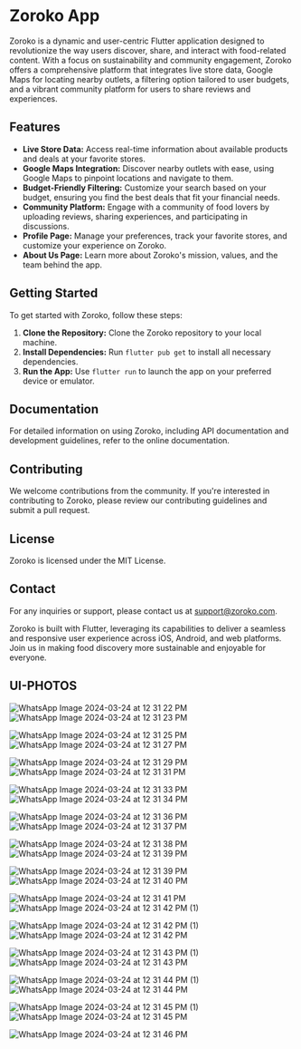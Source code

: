 # Zoroko App

Zoroko is a dynamic and user-centric Flutter application designed to revolutionize the way users discover, share, and interact with food-related content. With a focus on sustainability and community engagement, Zoroko offers a comprehensive platform that integrates live store data, Google Maps for locating nearby outlets, a filtering option tailored to user budgets, and a vibrant community platform for users to share reviews and experiences.

## Features

- **Live Store Data:** Access real-time information about available products and deals at your favorite stores.
- **Google Maps Integration:** Discover nearby outlets with ease, using Google Maps to pinpoint locations and navigate to them.
- **Budget-Friendly Filtering:** Customize your search based on your budget, ensuring you find the best deals that fit your financial needs.
- **Community Platform:** Engage with a community of food lovers by uploading reviews, sharing experiences, and participating in discussions.
- **Profile Page:** Manage your preferences, track your favorite stores, and customize your experience on Zoroko.
- **About Us Page:** Learn more about Zoroko's mission, values, and the team behind the app.

## Getting Started

To get started with Zoroko, follow these steps:

1. **Clone the Repository:** Clone the Zoroko repository to your local machine.
2. **Install Dependencies:** Run `flutter pub get` to install all necessary dependencies.
3. **Run the App:** Use `flutter run` to launch the app on your preferred device or emulator.

## Documentation

For detailed information on using Zoroko, including API documentation and development guidelines, refer to the online documentation.

## Contributing

We welcome contributions from the community. If you're interested in contributing to Zoroko, please review our contributing guidelines and submit a pull request.

## License

Zoroko is licensed under the MIT License.

## Contact

For any inquiries or support, please contact us at support@zoroko.com.

Zoroko is built with Flutter, leveraging its capabilities to deliver a seamless and responsive user experience across iOS, Android, and web platforms. Join us in making food discovery more sustainable and enjoyable for everyone.

## UI-PHOTOS

![WhatsApp Image 2024-03-24 at 12 31 22 PM](https://github.com/harsh6045/htt-zorko-flutter/assets/137603920/f378c816-c6af-49e2-a92c-135edefd0e07) ![WhatsApp Image 2024-03-24 at 12 31 23 PM](https://github.com/harsh6045/htt-zorko-flutter/assets/137603920/580d04a6-64f5-4a66-8e21-1a7e97825462)

![WhatsApp Image 2024-03-24 at 12 31 25 PM](https://github.com/harsh6045/htt-zorko-flutter/assets/137603920/84d62283-1284-4d9b-8bd5-c66e007b3f0a) ![WhatsApp Image 2024-03-24 at 12 31 27 PM](https://github.com/harsh6045/htt-zorko-flutter/assets/137603920/6a585ac5-af62-4c2e-b4a2-176bc62f1729)

![WhatsApp Image 2024-03-24 at 12 31 29 PM](https://github.com/harsh6045/htt-zorko-flutter/assets/137603920/c56601c1-4851-4724-a24e-96b4933739d0) ![WhatsApp Image 2024-03-24 at 12 31 31 PM](https://github.com/harsh6045/htt-zorko-flutter/assets/137603920/512a6689-4866-4f16-a1d1-d518439a928b)

![WhatsApp Image 2024-03-24 at 12 31 33 PM](https://github.com/harsh6045/htt-zorko-flutter/assets/137603920/e1577488-2453-426a-b690-305d472a36d1) ![WhatsApp Image 2024-03-24 at 12 31 34 PM](https://github.com/harsh6045/htt-zorko-flutter/assets/137603920/469975a3-9b1e-49f1-9f13-bfe93232fa48)

![WhatsApp Image 2024-03-24 at 12 31 36 PM](https://github.com/harsh6045/htt-zorko-flutter/assets/137603920/03fb6e07-1ad3-4512-bfbc-4a0e37bc3c19) ![WhatsApp Image 2024-03-24 at 12 31 37 PM](https://github.com/harsh6045/htt-zorko-flutter/assets/137603920/8c258ed0-c2cf-4899-a08b-1b4b9b1d0f28)

![WhatsApp Image 2024-03-24 at 12 31 38 PM](https://github.com/harsh6045/htt-zorko-flutter/assets/137603920/0504ea4f-24fd-4fe7-9f5e-aca26f55d9c2) ![WhatsApp Image 2024-03-24 at 12 31 39 PM](https://github.com/harsh6045/htt-zorko-flutter/assets/137603920/50e7ff96-be7c-40e7-a24b-d7bac03a8e43)

![WhatsApp Image 2024-03-24 at 12 31 39 PM](https://github.com/harsh6045/htt-zorko-flutter/assets/137603920/50e7ff96-be7c-40e7-a24b-d7bac03a8e43) ![WhatsApp Image 2024-03-24 at 12 31 40 PM](https://github.com/harsh6045/htt-zorko-flutter/assets/137603920/5512dfe0-a694-47e5-a4eb-3ab0f50c56d9)

![WhatsApp Image 2024-03-24 at 12 31 41 PM](https://github.com/harsh6045/htt-zorko-flutter/assets/137603920/78ef8fd3-f44c-4620-8415-070ae81f5886) ![WhatsApp Image 2024-03-24 at 12 31 42 PM (1)](https://github.com/harsh6045/htt-zorko-flutter/assets/137603920/0b746593-559c-476b-aac7-3fea1046e225)

![WhatsApp Image 2024-03-24 at 12 31 42 PM (1)](https://github.com/harsh6045/htt-zorko-flutter/assets/137603920/0b746593-559c-476b-aac7-3fea1046e225) ![WhatsApp Image 2024-03-24 at 12 31 42 PM](https://github.com/harsh6045/htt-zorko-flutter/assets/137603920/1f44b500-f5e9-470f-a262-c7017ba70d4b)

![WhatsApp Image 2024-03-24 at 12 31 43 PM (1)](https://github.com/harsh6045/htt-zorko-flutter/assets/137603920/dfa63ca7-53b1-4eec-b473-cc85406f1a09) ![WhatsApp Image 2024-03-24 at 12 31 43 PM](https://github.com/harsh6045/htt-zorko-flutter/assets/137603920/2b6f6b5e-3ea8-4473-8729-6d1720f8f2bc)

![WhatsApp Image 2024-03-24 at 12 31 44 PM (1)](https://github.com/harsh6045/htt-zorko-flutter/assets/137603920/f8b1fc1e-b9a9-4b1c-b0a3-261e18c8be69) ![WhatsApp Image 2024-03-24 at 12 31 44 PM](https://github.com/harsh6045/htt-zorko-flutter/assets/137603920/fbfc190e-9627-484c-b28a-1654ef0a854b)

![WhatsApp Image 2024-03-24 at 12 31 45 PM (1)](https://github.com/harsh6045/htt-zorko-flutter/assets/137603920/39f69931-23db-45ac-811d-ce44c9f13a18) ![WhatsApp Image 2024-03-24 at 12 31 45 PM](https://github.com/harsh6045/htt-zorko-flutter/assets/137603920/e955019c-7f8f-4b25-8168-2694ec05def1)

![WhatsApp Image 2024-03-24 at 12 31 46 PM](https://github.com/harsh6045/htt-zorko-flutter/assets/137603920/29087e92-b59b-4c08-838f-207e12ded5ff)







